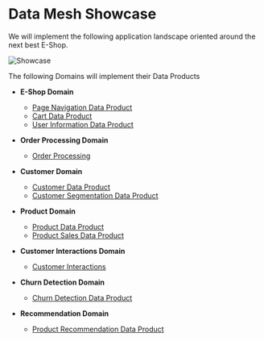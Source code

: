 # Data Mesh Showcase

We will implement the following application landscape oriented around the next best E-Shop.

![Showcase](./../images/showcase-overview.png)

The following Domains will implement their Data Products

* **E-Shop Domain**
   	
  * [Page Navigation Data Product](EShop_PageNavigationDP.md)     
  * [Cart Data Product](EShop_ShoppingCartDP.md)
  * [User Information Data Product](EShop_UserInformationDP.md)

* **Order Processing Domain**
	
  * [Order Processing](Order_OrderProcessingDP.md) 

* **Customer Domain**
    
  * [Customer Data Product](Customer_CustomerDP.md)
  * [Customer Segmentation Data Product](Customer_CustomerSegmentationDP.md)

* **Product Domain**
    
  * [Product Data Product](Product_ProductDP.md)
  * [Product Sales Data Product](Product_ProductSalesDP.md)

* **Customer Interactions Domain**  
  
  * [Customer Interactions](Customer_CustomerInteractionsDP.md)
  
* **Churn Detection Domain**  
  
  * [Churn Detection Data Product](Churn_ChurnDetectionDP.md)

* **Recommendation Domain**  
     
  * [Product Recommendation Data Product](Recommendation_ProductRecommendationDP.md)
